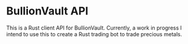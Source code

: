 # BullionVault API

This is a Rust client API for BullionVault. Currently, a work in progress I
intend to use this to create a Rust trading bot to trade precious metals.

